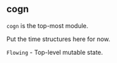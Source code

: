 ## cogn

`cogn` is the top-most module.

Put the time structures here for now.

  `Flowing` - Top-level mutable state.
  
